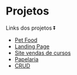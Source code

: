 # Projetos

Links dos projetos ⏬
<br>
<ul>
    <li><a href="https://petfood-9ss2.vercel.app/" target="_blank">Pet Food</a></li>
    <li><a href="https://page-pi-cyan.vercel.app/" target="_blank">Landing Page</a></li>
    <li><a href="https://cursos-z7f7.vercel.app/" target="_blank">Site vendas de cursos</a></li>
    <li><a href="https://papelaria-site.vercel.app/" target="_blank">Papelaria</a></li>
    <li><a href="https://crudd.vercel.app/" target="_blank">CRUD</a></li>
</ul>

